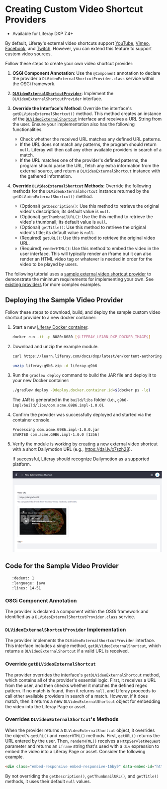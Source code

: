 # Creating Custom Video Shortcut Providers

* Available for Liferay DXP 7.4+

By default, Liferay's external video shortcuts support [YouTube](https://github.com/liferay/liferay-portal/blob/master/modules/apps/document-library/document-library-video/src/main/java/com/liferay/document/library/video/internal/video/external/shortcut/provider/YouTubeDLVideoExternalShortcutProvider.java), [Vimeo](https://github.com/liferay/liferay-portal/blob/master/modules/apps/document-library/document-library-video/src/main/java/com/liferay/document/library/video/internal/video/external/shortcut/provider/VimeoDLVideoExternalShortcutProvider.java), [Facebook](https://github.com/liferay/liferay-portal/blob/master/modules/apps/document-library/document-library-video/src/main/java/com/liferay/document/library/video/internal/video/external/shortcut/provider/FacebookDLVideoExternalShortcutProvider.java), and [Twitch](https://github.com/liferay/liferay-portal/blob/master/modules/apps/document-library/document-library-video/src/main/java/com/liferay/document/library/video/internal/video/external/shortcut/provider/TwitchDLVideoExternalShortcutProvider.java). However, you can extend this feature to support custom video sources.

Follow these steps to create your own video shortcut provider:

1. **OSGI Component Annotation**: Use the `@Component` annotation to declare the provider a `DLVideoExternalShortcutProvider.class` service within the OSGi framework.

1. [**`DLVideoExternalShortcutProvider`**](https://github.com/liferay/liferay-portal/blob/master/modules/apps/document-library/document-library-api/src/main/java/com/liferay/document/library/video/external/shortcut/provider/DLVideoExternalShortcutProvider.java): Implement the `DLVideoExternalShortcutProvider` interface.

1. **Override the Interface's Method**: Override the interface's `getDLVideoExternalShortcut()` method. This method creates an instance of the [`DLVideoExternalShortcut`](https://github.com/liferay/liferay-portal/blob/master/modules/apps/document-library/document-library-api/src/main/java/com/liferay/document/library/video/external/shortcut/DLVideoExternalShortcut.java) interface and receives a URL String from the user. Ensure your implementation also has the following functionalities.

   * Check whether the received URL matches any defined URL patterns.
   * If the URL does not match any patterns, the program should return `null`. Liferay will then call any other available providers in search of a match.
   * If the URL matches one of the provider's defined patterns, the program should parse the URL, fetch any extra information from the external source, and return a `DLVideoExternalShortcut` instance with the gathered information.

1. **Override `DLVideoExternalShortcut` Methods**: Override the following methods for the `DLVideoExternalShortcut` instance returned by the `getDLVideoExternalShortcut()` method.

   * (Optional) `getDescription()`: Use this method to retrieve the original video's description; its default value is `null`.
   * (Optional) `getThumbnailURL()`: Use the this method to retrieve the video's thumbnail; its default value is `null`.
   * (Optional) `getTitle()`: Use this method to retrieve the original video's title; its default value is `null`.
   * (Required) `getURL()`: Use this method to retrieve the original video URL.
   * (Required) `renderHTML()`: Use this method to embed the video in the user interface. This will typically render an iframe but it can also render an HTML video tag or whatever is needed in order for the video to be played by users.

The following tutorial uses a [sample external video shortcut provider](https://learn.liferay.com/docs/dxp/latest/en/content-authoring-and-management/documents-and-media/developer-guide/liferay-g9b6.zip) to demonstrate the minimum requirements for implementing your own. See [existing providers](https://github.com/liferay/liferay-portal/tree/master/modules/apps/document-library/document-library-video/src/main/java/com/liferay/document/library/video/internal/video/external/shortcut/provider) for more complex examples.

## Deploying the Sample Video Provider

Follow these steps to download, build, and deploy the sample custom video shortcut provider to a new docker container:

1. Start a new [Liferay Docker container](../../installation-and-upgrades/installing-liferay/using-liferay-docker-images/docker-container-basics.md).

   ```bash
   docker run -it -p 8080:8080 [$LIFERAY_LEARN_DXP_DOCKER_IMAGE$]
   ```

1. Download and unzip the example module.

   ```bash
   curl https://learn.liferay.com/docs/dxp/latest/en/content-authoring-and-management/documents-and-media/developer-guide/liferay-g9b6.zip -O
   ```

   ```bash
   unzip liferay-g9b6.zip -d liferay-g9b6
   ```

1. Run the `gradlew deploy` command to build the JAR file and deploy it to your new Docker container:

   ```bash
   ./gradlew deploy -Ddeploy.docker.container.id=$(docker ps -lq)
   ```

   The JAR is generated in the `build/libs` folder (i.e., `g9b6-impl/build/libs/com.acme.G9B6.impl-1.0.0`).

1. Confirm the provider was successfully deployed and started via the container console.

   ```log
   Processing com.acme.G9B6.impl-1.0.0.jar
   STARTED com.acme.G9B6.impl-1.0.0 [1356]
   ```

1. Verify the module is working by creating a new external video shortcut<!--TASK: add link once article is merged--> with a short Dailymotion URL (e.g., https://dai.ly/x7szh28).

   If successful, Liferay should recognize Dailymotion as a supported platform.

   ![Liferay should recognize Dailymotion as a supported platform](./creating-custom-video-shortcut-providers/images/01.png)

## Code for the Sample Video Provider

```literalinclude:: ./creating-custom-video-shortcut-providers/resources/liferay-g9b6.zip/g9b6-impl/src/main/java/com/acme/g9b6/internal/document/library/video/external/shortcut/provider/G9B6DLVideoExternalShortcutProvider.java
   :dedent: 1
   :language: java
   :lines: 14-51
```

### OSGi Component Annotation

The provider is declared a component within the OSGi framework and identified as a `DLVideoExternalShortcutProvider.class` service.

### `DLVideoExternalShortcutProvider` Implementation

The provider implements the `DLVideoExternalShortcutProvider` interface. This interface includes a single method, `getDLVideoExternalShortcut`, which returns a `DLVideoExternalShortcut` if a valid URL is received.

### Override `getDLVideoExternalShortcut`

The provider overrides the interface's `getDLVideoExternalShortcut` method, which contains all of the provider's essential logic. First, it receives a URL from the user, and then checks whether it matches the defined regex pattern. If no match is found, then it returns `null`, and Liferay proceeds to call other available providers in search of a match. However, if it does match, then it returns a new `DLVideoExternalShortcut` object for embedding the video into the Liferay Page or asset.

### Overrides `DLVideoExternalShortcut`'s Methods

When the provider returns a `DLVideoExternalShortcut` object, it overrides the object's `getURL()` and `renderHTML()` methods. First, `getURL()` returns the URL entered by the user. Then, `renderHTML()` receives a `HttpServletRequest` parameter and returns an `iframe` string that's used with a `div` expression to embed the video into a Liferay Page or asset. Consider the following example.

```html
<div class="embed-responsive embed-responsive-16by9" data-embed-id="https://www.dailymotion.com/embed/video/x7szh28" data-styles="{&quot;width&quot;:&quot;59%&quot;}" style="width:59%"><iframe allow="autoplay; encrypted-media" allowfullscreen="" frameborder="0" height="315" src="https://www.dailymotion.com/embed/video/x7szh28" width="560"></iframe></div>
```

By not overriding the `getDescription()`, `getThumbnailURL()`, and `getTitle()` methods, it uses their default `null` values.
